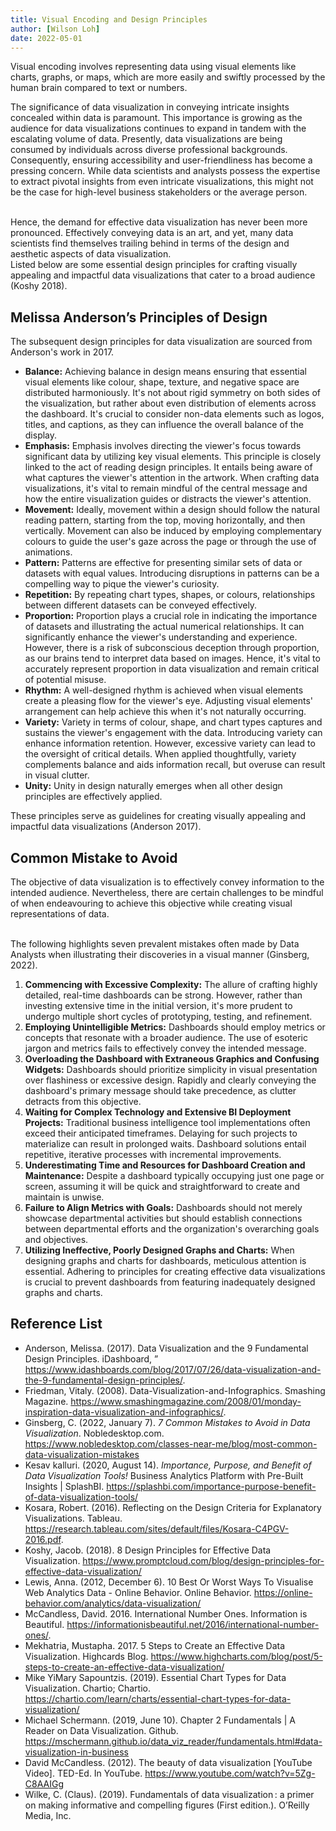 ```yaml
---
title: Visual Encoding and Design Principles
author: [Wilson Loh]
date: 2022-05-01
---
```


Visual encoding involves representing data using visual elements like charts, graphs, or maps, which are more easily and swiftly processed by the human brain compared to text or numbers.

The significance of data visualization in conveying intricate insights concealed within data is paramount. This importance is growing as the audience for data visualizations continues to expand in tandem with the escalating volume of data. Presently, data visualizations are being consumed by individuals across diverse professional backgrounds. Consequently, ensuring accessibility and user-friendliness has become a pressing concern. While data scientists and analysts possess the expertise to extract pivotal insights from even intricate visualizations, this might not be the case for high-level business stakeholders or the average person.

<br>
Hence, the demand for effective data visualization has never been more pronounced. Effectively conveying data is an art, and yet, many data scientists find themselves trailing behind in terms of the design and aesthetic aspects of data visualization.

<br>
Listed below are some essential design principles for crafting visually appealing and impactful data visualizations that cater to a broad audience  (Koshy 2018).

## Melissa Anderson’s Principles of Design

The subsequent design principles for data visualization are sourced from Anderson's work in 2017.

- **Balance:** Achieving balance in design means ensuring that essential visual elements like colour, shape, texture, and negative space are distributed harmoniously. It's not about rigid symmetry on both sides of the visualization, but rather about even distribution of elements across the dashboard. It's crucial to consider non-data elements such as logos, titles, and captions, as they can influence the overall balance of the display.
- **Emphasis:** Emphasis involves directing the viewer's focus towards significant data by utilizing key visual elements. This principle is closely linked to the act of reading design principles. It entails being aware of what captures the viewer's attention in the artwork. When crafting data visualizations, it's vital to remain mindful of the central message and how the entire visualization guides or distracts the viewer's attention.
- **Movement:** Ideally, movement within a design should follow the natural reading pattern, starting from the top, moving horizontally, and then vertically. Movement can also be induced by employing complementary colours to guide the user's gaze across the page or through the use of animations.
- **Pattern:** Patterns are effective for presenting similar sets of data or datasets with equal values. Introducing disruptions in patterns can be a compelling way to pique the viewer's curiosity.
- **Repetition:** By repeating chart types, shapes, or colours, relationships between different datasets can be conveyed effectively.
- **Proportion:** Proportion plays a crucial role in indicating the importance of datasets and illustrating the actual numerical relationships. It can significantly enhance the viewer's understanding and experience. However, there is a risk of subconscious deception through proportion, as our brains tend to interpret data based on images. Hence, it's vital to accurately represent proportion in data visualization and remain critical of potential misuse.
- **Rhythm:** A well-designed rhythm is achieved when visual elements create a pleasing flow for the viewer's eye. Adjusting visual elements' arrangement can help achieve this when it's not naturally occurring.
- **Variety:** Variety in terms of colour, shape, and chart types captures and sustains the viewer's engagement with the data. Introducing variety can enhance information retention. However, excessive variety can lead to the oversight of critical details. When applied thoughtfully, variety complements balance and aids information recall, but overuse can result in visual clutter.
- **Unity:** Unity in design naturally emerges when all other design principles are effectively applied.

These principles serve as guidelines for creating visually appealing and impactful data visualizations  (Anderson 2017).

## Common Mistake to Avoid

The objective of data visualization is to effectively convey information to the intended audience. Nevertheless, there are certain challenges to be mindful of when endeavouring to achieve this objective while creating visual representations of data.

<br>
The following highlights seven prevalent mistakes often made by Data Analysts when illustrating their discoveries in a visual manner (Ginsberg, 2022).

1. **Commencing with Excessive Complexity:** The allure of crafting highly detailed, real-time dashboards can be strong. However, rather than investing extensive time in the initial version, it's more prudent to undergo multiple short cycles of prototyping, testing, and refinement.
2. **Employing Unintelligible Metrics:** Dashboards should employ metrics or concepts that resonate with a broader audience. The use of esoteric jargon and metrics fails to effectively convey the intended message.
3. **Overloading the Dashboard with Extraneous Graphics and Confusing Widgets:** Dashboards should prioritize simplicity in visual presentation over flashiness or excessive design. Rapidly and clearly conveying the dashboard's primary message should take precedence, as clutter detracts from this objective.
4. **Waiting for Complex Technology and Extensive BI Deployment Projects:** Traditional business intelligence tool implementations often exceed their anticipated timeframes. Delaying for such projects to materialize can result in prolonged waits. Dashboard solutions entail repetitive, iterative processes with incremental improvements.
5. **Underestimating Time and Resources for Dashboard Creation and Maintenance:** Despite a dashboard typically occupying just one page or screen, assuming it will be quick and straightforward to create and maintain is unwise.
6. **Failure to Align Metrics with Goals:** Dashboards should not merely showcase departmental activities but should establish connections between departmental efforts and the organization's overarching goals and objectives.
7. **Utilizing Ineffective, Poorly Designed Graphs and Charts:** When designing graphs and charts for dashboards, meticulous attention is essential. Adhering to principles for creating effective data visualizations is crucial to prevent dashboards from featuring inadequately designed graphs and charts.

## Reference List

- Anderson, Melissa. (2017). Data Visualization and the 9 Fundamental Design Principles. iDashboard, ” <https://www.idashboards.com/blog/2017/07/26/data-visualization-and-the-9-fundamental-design-principles/>.
- Friedman, Vitaly. (2008). Data-Visualization-and-Infographics. Smashing Magazine. <https://www.smashingmagazine.com/2008/01/monday-inspiration-data-visualization-and-infographics/>.
- Ginsberg, C. (2022, January 7). _7 Common Mistakes to Avoid in Data Visualization_. Nobledesktop.com. <https://www.nobledesktop.com/classes-near-me/blog/most-common-data-visualization-mistakes>
- Kesav kalluri. (2020, August 14). _Importance, Purpose, and Benefit of Data Visualization Tools!_ Business Analytics Platform with Pre-Built Insights | SplashBI. <https://splashbi.com/importance-purpose-benefit-of-data-visualization-tools/>
- Kosara, Robert. (2016). Reflecting on the Design Criteria for Explanatory Visualizations. Tableau. <https://research.tableau.com/sites/default/files/Kosara-C4PGV-2016.pdf>.
- Koshy, Jacob. (2018). 8 Design Principles for Effective Data Visualization. <https://www.promptcloud.com/blog/design-principles-for-effective-data-visualization/>
- Lewis, Anna. (2012, December 6). 10 Best Or Worst Ways To Visualise Web Analytics Data - Online Behavior. Online Behavior. <https://online-behavior.com/analytics/data-visualization/>
- McCandless, David. 2016. International Number Ones. Information is Beautiful. <https://informationisbeautiful.net/2016/international-number-ones/>.
- Mekhatria, Mustapha. 2017. 5 Steps to Create an Effective Data Visualization. Highcards Blog. <https://www.highcharts.com/blog/post/5-steps-to-create-an-effective-data-visualization/>
- Mike YiMary Sapountzis. (2019). Essential Chart Types for Data Visualization. Chartio; Chartio. <https://chartio.com/learn/charts/essential-chart-types-for-data-visualization/>
- Michael Schermann. (2019, June 10). Chapter 2 Fundamentals | A Reader on Data Visualization. Github. <https://mschermann.github.io/data_viz_reader/fundamentals.html#data-visualization-in-business>
- David McCandless. (2012). The beauty of data visualization \[YouTube Video\]. TED-Ed. In YouTube. <https://www.youtube.com/watch?v=5Zg-C8AAIGg>
- Wilke, C. (Claus). (2019). Fundamentals of data visualization : a primer on making informative and compelling figures (First edition.). O’Reilly Media, Inc.

